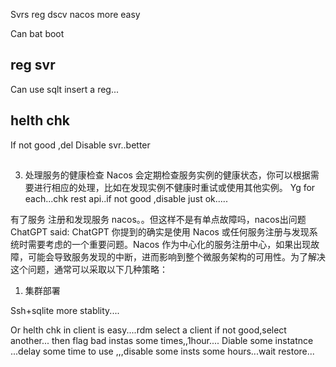 Svrs  reg  dscv nacos more easy

Can  bat boot

## reg svr

Can use sqlt   insert a reg...


## helth chk  
If not good ,del
Disable svr..better


## 


3. 处理服务的健康检查
Nacos 会定期检查服务实例的健康状态，你可以根据需要进行相应的处理，比如在发现实例不健康时重试或使用其他实例。
Yg for each...chk rest api..if not good ,disable just ok.....



有了服务 注册和发现服务 nacos。。但这样不是有单点故障吗，nacos出问题
ChatGPT said:
ChatGPT
你提到的确实是使用 Nacos 或任何服务注册与发现系统时需要考虑的一个重要问题。Nacos 作为中心化的服务注册中心，如果出现故障，可能会导致服务发现的中断，进而影响到整个微服务架构的可用性。为了解决这个问题，通常可以采取以下几种策略：
1. 集群部署



Ssh+sqlite more stablity....



Or helth chk in client is easy....rdm select a client if not good,select another... then flag  bad instas some times,,1hour....
Diable some instatnce  ...delay some time to use ,,,disable some insts   some hours...wait restore...
